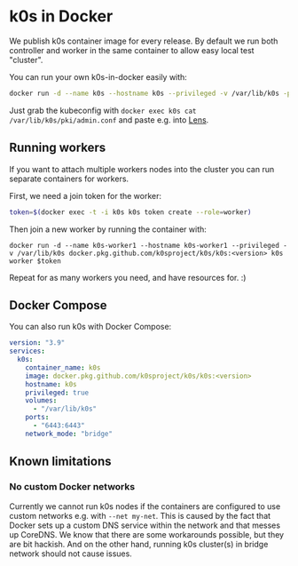 # k0s in Docker

We publish k0s container image for every release. By default we run both controller and worker in the same container to allow easy local test "cluster".

You can run your own k0s-in-docker easily with:
```sh
docker run -d --name k0s --hostname k0s --privileged -v /var/lib/k0s -p 6443:6443 docker.pkg.github.com/k0sproject/k0s/k0s:<version>
```
Just grab the kubeconfig with `docker exec k0s cat /var/lib/k0s/pki/admin.conf` and paste e.g. into [Lens](https://github.com/lensapp/lens/).

## Running workers

If you want to attach multiple workers nodes into the cluster you can run separate containers for workers.

First, we need a join token for the worker:
```sh
token=$(docker exec -t -i k0s k0s token create --role=worker)
```

Then join a new worker by running the container with:
```
docker run -d --name k0s-worker1 --hostname k0s-worker1 --privileged -v /var/lib/k0s docker.pkg.github.com/k0sproject/k0s/k0s:<version> k0s worker $token
```

Repeat for as many workers you need, and have resources for. :)

## Docker Compose

You can also run k0s with Docker Compose:
```yaml
version: "3.9"
services:
  k0s:
    container_name: k0s
    image: docker.pkg.github.com/k0sproject/k0s/k0s:<version>
    hostname: k0s
    privileged: true
    volumes:
      - "/var/lib/k0s"
    ports:
      - "6443:6443"
    network_mode: "bridge"
```

## Known limitations

### No custom Docker networks

Currently we cannot run k0s nodes if the containers are configured to use custom networks e.g. with `--net my-net`. This is caused by the fact that Docker sets up a custom DNS service within the network and that messes up CoreDNS. We know that there are some workarounds possible, but they are bit hackish. And on the other hand, running k0s cluster(s) in bridge network should not cause issues.
